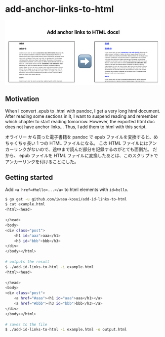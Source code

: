 # add-anchor-links-to-html

![descrpiton](./description.png)

## Motivation

When I convert .epub to .html with pandoc, I get a very long html document.
After reading some sections in it, I want to suspend reading and remember which chapter to start reading tomorrow.
However, the exported html doc does not have anchor links...
Thus, I add them to html with this script.

オライリー から買った電子書籍を pandoc で epub ファイルを変換すると、めちゃくちゃ長い 1 つの HTML ファイルになる。
この HTML ファイルにはアンカーリンクがないので、途中まで読んだ部分を記録するのがとても面倒だ。
だから、 epub ファイルを HTML ファイルに変換したあとは、このスクリプトでアンカーリンクを付けることにした。


## Getting started

Add `<a href=#hello>...</a>` to html elements with `id=hello`.

```sh
$ go get -u github.com/iwasa-kosui/add-id-links-to-html
$ cat example.html
<html><head>
    
</head>
<body>
<div class="post">
    <h1 id="aaa">aaa</h1>
    <h3 id="bbb">bbb</h3>
</div>
</body></html>

# outputs the result
$ ./add-id-links-to-html -i example.html
<html><head>
    
</head>
<body>
<div class="post">
    <a href="#aaa"><h1 id="aaa">aaa</h1></a>
    <a href="#bbb"><h3 id="bbb">bbb</h3></a>
</div>
</body></html>

# saves to the file
$ ./add-id-links-to-html -i example.html -o output.html
```


